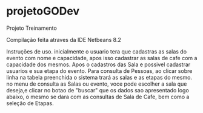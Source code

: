 # projetoGODev
Projeto Treinamento

Compilação feita atraves da IDE Netbeans 8.2

Instruções de uso.
inicialmente o usuario tera que cadastras as salas do evento com nome e capacidade,
apos isso cadastrar as salas de cafe com a capacidade dos mesmos.
Apos o cadastros das Sala e possivel cadastrar usuarios e sua etapa do evento.
Para consulta de Pessoas, ao clicar sobre linha na tabela preenchida o sistema trará as salas e as etapas do mesmo.
no menu de consulta as Salas ou evento, voce pode escolher a sala que deseja,e clicar no botao de "buscar" que os 
dados sao apresentado logo abaixo, o mesmo se dara com as consultas de Sala de Cafe, bem como a seleção de Etapas.
